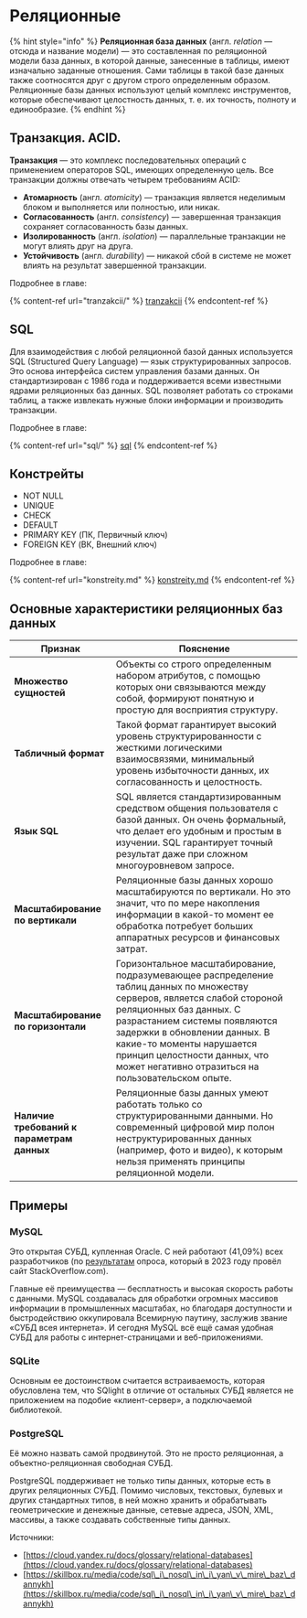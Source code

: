# Реляционные

{% hint style="info" %}
**Реляционная база данных** (англ. _relation_ — отсюда и название модели) — это составленная по реляционной модели база данных, в которой данные, занесенные в таблицы, имеют изначально заданные отношения. Сами таблицы в такой базе данных также соотносятся друг с другом строго определенным образом. Реляционные базы данных используют целый комплекс инструментов, которые обеспечивают целостность данных, т. е. их точность, полноту и единообразие.
{% endhint %}

## **Транзакция. ACID.**

**Транзакция** — это комплекс последовательных операций с применением операторов SQL, имеющих определенную цель. Все транзакции должны отвечать четырем требованиям ACID:

* **Атомарность** (англ. _atomicity_) — транзакция является неделимым блоком и выполняется или полностью, или никак.
* **Согласованность** (англ. _consistency_) — завершенная транзакция сохраняет согласованность базы данных.
* **Изолированность** (англ. _isolation_) — параллельные транзакции не могут влиять друг на друга.
* **Устойчивость** (англ. _durability_) — никакой сбой в системе не может влиять на результат завершенной транзакции.

Подробнее в главе:

{% content-ref url="tranzakcii/" %}
[tranzakcii](tranzakcii/)
{% endcontent-ref %}

## SQL

Для взаимодействия с любой реляционной базой данных используется SQL (Structured Query Language) — язык структурированных запросов. Это основа интерфейса систем управления базами данных. Он стандартизирован с 1986 года и поддерживается всеми известными ядрами реляционных баз данных. SQL позволяет работать со строками таблиц, а также извлекать нужные блоки информации и производить транзакции.

Подробнее в главе:

{% content-ref url="sql/" %}
[sql](sql/)
{% endcontent-ref %}

## Констрейты <a href="#parameters" id="parameters"></a>

* NOT NULL
* UNIQUE
* CHECK
* DEFAULT
* PRIMARY KEY (ПК, Первичный ключ)
* FOREIGN KEY (ВК, Внешний ключ)

Подробнее в главе:

{% content-ref url="konstreity.md" %}
[konstreity.md](konstreity.md)
{% endcontent-ref %}

## Основные характеристики реляционных баз данных <a href="#parameters" id="parameters"></a>

| Признак                                    | Пояснение                                                                                                                                                                                                                                                                                                                               |
| ------------------------------------------ | --------------------------------------------------------------------------------------------------------------------------------------------------------------------------------------------------------------------------------------------------------------------------------------------------------------------------------------- |
| **Множество сущностей**                    | Объекты со строго определенным набором атрибутов, с помощью которых они связываются между собой, формируют понятную и простую для восприятия структуру.                                                                                                                                                                                 |
| **Табличный формат**                       | Такой формат гарантирует высокий уровень структурированности с жесткими логическими взаимосвязями, минимальный уровень избыточности данных, их согласованность и целостность.                                                                                                                                                           |
| **Язык SQL**                               | SQL является стандартизированным средством общения пользователя с базой данных. Он очень формальный, что делает его удобным и простым в изучении. SQL гарантирует точный результат даже при сложном многоуровневом запросе.                                                                                                             |
| **Масштабирование по вертикали**           | Реляционные базы данных хорошо масштабируются по вертикали. Но это значит, что по мере накопления информации в какой-то момент ее обработка потребует больших аппаратных ресурсов и финансовых затрат.                                                                                                                                  |
| **Масштабирование по горизонтали**         | Горизонтальное масштабирование, подразумевающее распределение таблиц данных по множеству серверов, является слабой стороной реляционных баз данных. С разрастанием системы появляются задержки в обновлении данных. В какие-то моменты нарушается принцип целостности данных, что может негативно отразиться на пользовательском опыте. |
| **Наличие требований к параметрам данных** | Реляционные базы данных умеют работать только со структурированными данными. Но современный цифровой мир полон неструктурированных данных (например, фото и видео), к которым нельзя применять принципы реляционной модели.                                                                                                             |

## Примеры

### MySQL

Это открытая СУБД, купленная Oracle. С ней работают (41,09%) всех разработчиков (по [результатам](https://survey.stackoverflow.co/2023/#section-most-popular-technologies-databases) опроса, который в 2023 году провёл сайт StackOverflow.com).

Главные её преимущества — бесплатность и высокая скорость работы с данными. MySQL создавалась для обработки огромных массивов информации в промышленных масштабах, но благодаря доступности и быстродействию оккупировала Всемирную паутину, заслужив звание «СУБД всея интернета». И сегодня MySQL всё ещё самая удобная СУБД для работы с интернет-страницами и веб-приложениями.

### SQLite

Основным ее достоинством считается встраиваемость, которая обусловлена тем, что SQlight в отличие от остальных СУБД является не приложением на подобие «клиент-сервер», а подключаемой библиотекой.

### PostgreSQL

Её можно назвать самой продвинутой. Это не просто реляционная, а объектно-реляционная свободная СУБД.

PostgreSQL поддерживает не только типы данных, которые есть в других реляционных СУБД. Помимо числовых, текстовых, булевых и других стандартных типов, в ней можно хранить и обрабатывать геометрические и денежные данные, сетевые адреса, JSON, XML, массивы, а также создавать собственные типы данных.







Источники:

* [https://cloud.yandex.ru/docs/glossary/relational-databases](https://cloud.yandex.ru/docs/glossary/relational-databases)
* [https://skillbox.ru/media/code/sql\_i\_nosql\_in\_i\_yan\_v\_mire\_baz\_dannykh](https://skillbox.ru/media/code/sql\_i\_nosql\_in\_i\_yan\_v\_mire\_baz\_dannykh)
